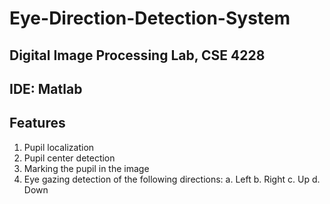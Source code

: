 # Eye-Direction-Detection-System
Digital Image Processing Lab, CSE 4228
--------------------------------------------------------
IDE: Matlab
--------------------------------------------------------
Features
--------------------------------------------------------
1.	Pupil localization
2.	Pupil center detection
3.	Marking the pupil in the image
4.	Eye gazing detection of the following directions:
      a.	Left
      b.	Right
      c.	Up
      d.	Down

